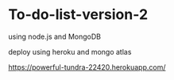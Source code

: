 # To-do-list-version-2

using node.js and MongoDB

deploy using heroku and mongo atlas

https://powerful-tundra-22420.herokuapp.com/
